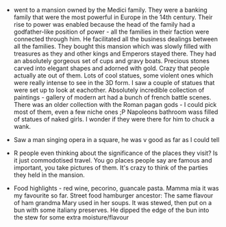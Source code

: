 - went to a mansion owned by the Medici family. They were a banking family that were the most powerful in Europe in the 14th century. Their rise to power was enabled because the head of the family had a godfather-like position of power - all the families in their faction were connected through him. He facilitated all the business dealings between all the families.
  They bought this mansion which was slowly filled with treasures as they and other kings and Emperors stayed there.
  They had an absolutely gorgeous set of cups and gravy boats. Precious stones carved into elegant shapes and adorned with gold. Crazy that people actually ate out of them.
  Lots of cool statues, some violent ones which were really intense to see in the 3D form. I saw a couple of statues that were set up to look at eachother.
  Absolutely incredible collection of paintings - gallery of modern art had a bunch of french battle scenes.
  There was an older collection with the Roman pagan gods - I could pick most of them, even a few niche ones ;P
  Napoleons bathroom wass filled of statues of naked girls. I wonder if they were there for him to chuck a wank.

- Saw a man singing opera in a square, he was v good as far as I could tell

- R people even thinking about the significance of the places they visit?
  Is it just commodotised travel. You go places people say are famous and important, you take pictures of them.
  It's crazy to think of the parties they held in the mansion.

- Food highlights - red wine, pecorino, guancale pasta. Mamma mia it was my favourite so far. Street food hamburger ancestor: The same flavour of ham grandma Mary used in her soups. It was stewed, then put on a bun with some italiany preserves. He dipped the edge of the bun into the stew for some extra moisture/flavour
